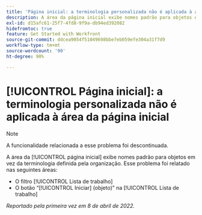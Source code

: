 ```yaml
---
title: 'Página inicial: a terminologia personalizada não é aplicada à área da página inicial'
description: A área da página inicial exibe nomes padrão para objetos em vez da terminologia definida pela organização. Esse problema foi relatado em várias áreas.
exl-id: d15afc61-25f7-4fd8-9f9a-db94ed392082
hidefromtoc: true
feature: Get Started with Workfront
source-git-commit: ddcea9054f51049698bbe7eb059efe304a31f7d9
workflow-type: tm+mt
source-wordcount: '90'
ht-degree: 90%

---
```


# [!UICONTROL Página inicial]: a terminologia personalizada não é aplicada à área da página inicial

>[!NOTE]
>
>A funcionalidade relacionada a esse problema foi descontinuada.

A área da [!UICONTROL página inicial] exibe nomes padrão para objetos em vez da terminologia definida pela organização. Esse problema foi relatado nas seguintes áreas:

* O filtro [!UICONTROL Lista de trabalho]
* O botão “[!UICONTROL Iniciar] (objeto)” na [!UICONTROL Lista de trabalho]

_Reportado pela primeira vez em 8 de abril de 2022._
